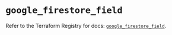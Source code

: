 # `google_firestore_field`

Refer to the Terraform Registry for docs: [`google_firestore_field`](https://registry.terraform.io/providers/hashicorp/google-beta/6.48.0/docs/resources/google_firestore_field).
